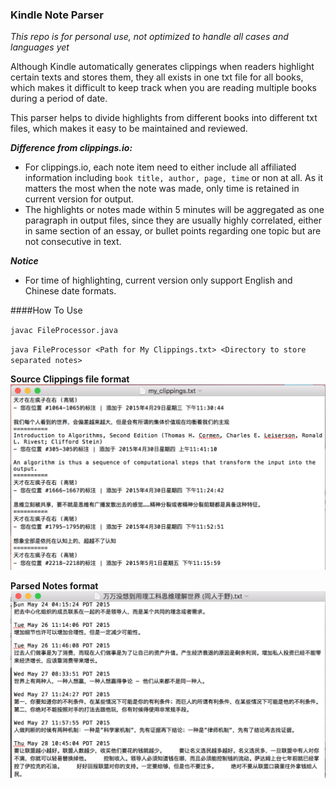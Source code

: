 ### Kindle Note Parser
*This repo is for personal use, not optimized to handle all cases and languages yet*

Although Kindle automatically generates clippings when readers highlight certain texts and stores them, they all 
exists in one txt file for all books, which makes it difficult to keep track when you are reading multiple books 
during a period of date.

This parser helps to divide highlights from different books into different txt files, which makes it easy to be 
maintained and reviewed.


***Difference from clippings.io:***
- For clippings.io, each note item need to either include all affiliated information including
 `book title, author, page, time` or non at all. As it matters the most when the note was made, only time is retained 
 in current version for output.
- The highlights or notes made within 5 minutes will be aggregated as one paragraph in output files, since they are 
usually highly correlated, either in same section of an essay, or bullet points regarding one topic but are not 
consecutive in text.


***Notice***
- For time of highlighting, current version only support English and Chinese date formats.

####How To Use

`javac FileProcessor.java`

`java FileProcessor <Path for My Clippings.txt> <Directory to store separated notes>`

**Source Clippings file format**
![Source Clippings file format](./src/pics/Before.png)

**Parsed Notes format**
![Parsed Notes format](./src/pics/After.png)